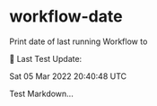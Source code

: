 # workflow-date
Print date of last running Workflow to 

🎉 Last Test Update: 
<!-- DEFAULT-TAG:START -->
Sat  05 Mar 2022  20:40:48 UTC
<!-- DEFAULT-TAG:END -->


Test Markdown...
